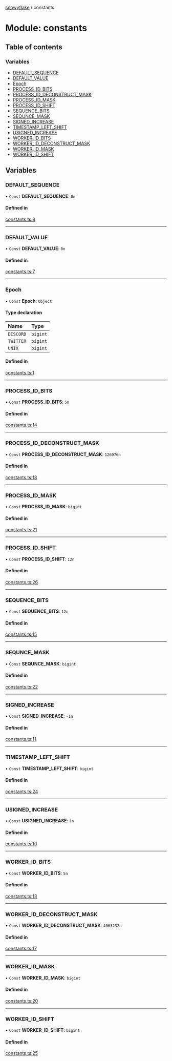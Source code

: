 [snowyflake](../README.md) / constants

# Module: constants

## Table of contents

### Variables

- [DEFAULT\_SEQUENCE](constants.md#default_sequence)
- [DEFAULT\_VALUE](constants.md#default_value)
- [Epoch](constants.md#epoch)
- [PROCESS\_ID\_BITS](constants.md#process_id_bits)
- [PROCESS\_ID\_DECONSTRUCT\_MASK](constants.md#process_id_deconstruct_mask)
- [PROCESS\_ID\_MASK](constants.md#process_id_mask)
- [PROCESS\_ID\_SHIFT](constants.md#process_id_shift)
- [SEQUENCE\_BITS](constants.md#sequence_bits)
- [SEQUNCE\_MASK](constants.md#sequnce_mask)
- [SIGNED\_INCREASE](constants.md#signed_increase)
- [TIMESTAMP\_LEFT\_SHIFT](constants.md#timestamp_left_shift)
- [USIGNED\_INCREASE](constants.md#usigned_increase)
- [WORKER\_ID\_BITS](constants.md#worker_id_bits)
- [WORKER\_ID\_DECONSTRUCT\_MASK](constants.md#worker_id_deconstruct_mask)
- [WORKER\_ID\_MASK](constants.md#worker_id_mask)
- [WORKER\_ID\_SHIFT](constants.md#worker_id_shift)

## Variables

### DEFAULT\_SEQUENCE

• `Const` **DEFAULT\_SEQUENCE**: `0n`

#### Defined in

[constants.ts:8](https://github.com/negezor/snowyflake/blob/bcc5b1a/src/constants.ts#L8)

___

### DEFAULT\_VALUE

• `Const` **DEFAULT\_VALUE**: `0n`

#### Defined in

[constants.ts:7](https://github.com/negezor/snowyflake/blob/bcc5b1a/src/constants.ts#L7)

___

### Epoch

• `Const` **Epoch**: `Object`

#### Type declaration

| Name | Type |
| :------ | :------ |
| `DISCORD` | `bigint` |
| `TWITTER` | `bigint` |
| `UNIX` | `bigint` |

#### Defined in

[constants.ts:1](https://github.com/negezor/snowyflake/blob/bcc5b1a/src/constants.ts#L1)

___

### PROCESS\_ID\_BITS

• `Const` **PROCESS\_ID\_BITS**: `5n`

#### Defined in

[constants.ts:14](https://github.com/negezor/snowyflake/blob/bcc5b1a/src/constants.ts#L14)

___

### PROCESS\_ID\_DECONSTRUCT\_MASK

• `Const` **PROCESS\_ID\_DECONSTRUCT\_MASK**: `126976n`

#### Defined in

[constants.ts:18](https://github.com/negezor/snowyflake/blob/bcc5b1a/src/constants.ts#L18)

___

### PROCESS\_ID\_MASK

• `Const` **PROCESS\_ID\_MASK**: `bigint`

#### Defined in

[constants.ts:21](https://github.com/negezor/snowyflake/blob/bcc5b1a/src/constants.ts#L21)

___

### PROCESS\_ID\_SHIFT

• `Const` **PROCESS\_ID\_SHIFT**: `12n`

#### Defined in

[constants.ts:26](https://github.com/negezor/snowyflake/blob/bcc5b1a/src/constants.ts#L26)

___

### SEQUENCE\_BITS

• `Const` **SEQUENCE\_BITS**: `12n`

#### Defined in

[constants.ts:15](https://github.com/negezor/snowyflake/blob/bcc5b1a/src/constants.ts#L15)

___

### SEQUNCE\_MASK

• `Const` **SEQUNCE\_MASK**: `bigint`

#### Defined in

[constants.ts:22](https://github.com/negezor/snowyflake/blob/bcc5b1a/src/constants.ts#L22)

___

### SIGNED\_INCREASE

• `Const` **SIGNED\_INCREASE**: `-1n`

#### Defined in

[constants.ts:11](https://github.com/negezor/snowyflake/blob/bcc5b1a/src/constants.ts#L11)

___

### TIMESTAMP\_LEFT\_SHIFT

• `Const` **TIMESTAMP\_LEFT\_SHIFT**: `bigint`

#### Defined in

[constants.ts:24](https://github.com/negezor/snowyflake/blob/bcc5b1a/src/constants.ts#L24)

___

### USIGNED\_INCREASE

• `Const` **USIGNED\_INCREASE**: `1n`

#### Defined in

[constants.ts:10](https://github.com/negezor/snowyflake/blob/bcc5b1a/src/constants.ts#L10)

___

### WORKER\_ID\_BITS

• `Const` **WORKER\_ID\_BITS**: `5n`

#### Defined in

[constants.ts:13](https://github.com/negezor/snowyflake/blob/bcc5b1a/src/constants.ts#L13)

___

### WORKER\_ID\_DECONSTRUCT\_MASK

• `Const` **WORKER\_ID\_DECONSTRUCT\_MASK**: `4063232n`

#### Defined in

[constants.ts:17](https://github.com/negezor/snowyflake/blob/bcc5b1a/src/constants.ts#L17)

___

### WORKER\_ID\_MASK

• `Const` **WORKER\_ID\_MASK**: `bigint`

#### Defined in

[constants.ts:20](https://github.com/negezor/snowyflake/blob/bcc5b1a/src/constants.ts#L20)

___

### WORKER\_ID\_SHIFT

• `Const` **WORKER\_ID\_SHIFT**: `bigint`

#### Defined in

[constants.ts:25](https://github.com/negezor/snowyflake/blob/bcc5b1a/src/constants.ts#L25)
